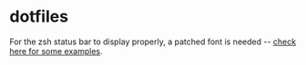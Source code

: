 dotfiles
========

For the zsh status bar to display properly, a patched font is needed -- 
[check here for some examples](https://github.com/powerline/fonts).
